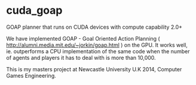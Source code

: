 cuda_goap
=========

GOAP planner that runs on CUDA devices with compute capability 2.0+

We have implemented GOAP - Goal Oriented Action Planning ( http://alumni.media.mit.edu/~jorkin/goap.html ) on the GPU.
It works well, ie. outperforms a CPU implementation of the same code
when the number of agents and players it has to deal with is more than 10,000.

This is my masters project at Newcastle University U.K 2014, Computer Games Engineering. 
